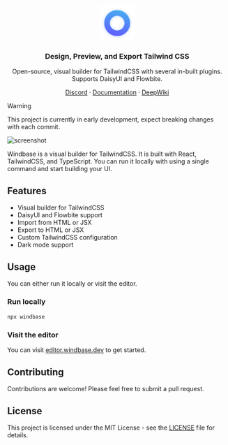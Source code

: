 <p align="center">
  <a href="https://github.com/windbase/windbase">
    <img src="./windbase.svg" width="80px" alt="Windbase Logo" />
  </a>
</p>

<h3 align="center">
  Design, Preview, and Export Tailwind CSS
</h3>
<p align="center">
Open-source, visual builder for TailwindCSS with several in-built plugins. Supports DaisyUI and Flowbite.
</p>

<p align="center"><a href="https://discord.gg/wHMpedAzhT">Discord</a> · <a href="https://docs.windbase.dev">Documentation</a> · <a href="https://deepwiki.com/windbase/windbase">DeepWiki</a></p>

> [!WARNING]
> This project is currently in early development, expect breaking changes with each commit.

![screenshot](https://github.com/user-attachments/assets/9c011ef2-0ea9-4713-9a68-c0af4d70e6c1)


Windbase is a visual builder for TailwindCSS. It is built with React, TailwindCSS, and TypeScript. You can 
run it locally with using a single command and start building your UI.

## Features

- Visual builder for TailwindCSS
- DaisyUI and Flowbite support
- Import from HTML or JSX
- Export to HTML or JSX
- Custom TailwindCSS configuration
- Dark mode support

## Usage

You can either run it locally or visit the editor.

### Run locally

```bash
npx windbase
```

### Visit the editor

You can visit [editor.windbase.dev](https://editor.windbase.dev) to get started.


## Contributing

Contributions are welcome! Please feel free to submit a pull request.

## License

This project is licensed under the MIT License - see the [LICENSE](LICENSE) file for details.
